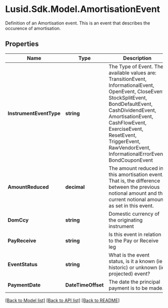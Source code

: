 # Lusid.Sdk.Model.AmortisationEvent
Definition of an Amortisation event.  This is an event that describes the occurence of amortisation.

## Properties

Name | Type | Description | Notes
------------ | ------------- | ------------- | -------------
**InstrumentEventType** | **string** | The Type of Event. The available values are: TransitionEvent, InformationalEvent, OpenEvent, CloseEvent, StockSplitEvent, BondDefaultEvent, CashDividendEvent, AmortisationEvent, CashFlowEvent, ExerciseEvent, ResetEvent, TriggerEvent, RawVendorEvent, InformationalErrorEvent, BondCouponEvent | 
**AmountReduced** | **decimal** | The amount reduced in this amortisation event.  That is, the difference between the previous notional amount and the current notional amount as set in this event. | 
**DomCcy** | **string** | Domestic currency of the originating instrument | 
**PayReceive** | **string** | Is this event in relation to the Pay or Receive leg | 
**EventStatus** | **string** | What is the event status, is it a known (ie historic) or unknown (ie projected) event? | 
**PaymentDate** | **DateTimeOffset** | The date the principal payment is to be made. | 

[[Back to Model list]](../README.md#documentation-for-models) [[Back to API list]](../README.md#documentation-for-api-endpoints) [[Back to README]](../README.md)


